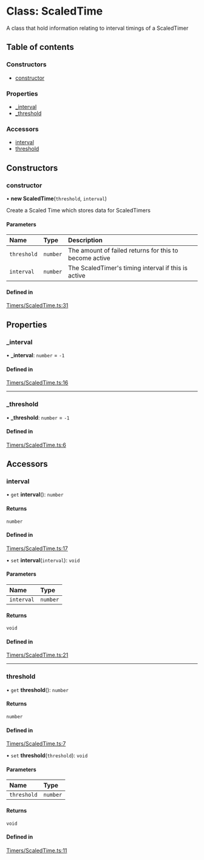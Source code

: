 # Class: ScaledTime

A class that hold information relating to interval timings of a ScaledTimer

## Table of contents

### Constructors

- [constructor](../wiki/ScaledTime#constructor)

### Properties

- [\_interval](../wiki/ScaledTime#_interval)
- [\_threshold](../wiki/ScaledTime#_threshold)

### Accessors

- [interval](../wiki/ScaledTime#interval)
- [threshold](../wiki/ScaledTime#threshold)

## Constructors

### constructor

• **new ScaledTime**(`threshold`, `interval`)

Create a Scaled Time which stores data for ScaledTimers

#### Parameters

| Name | Type | Description |
| :------ | :------ | :------ |
| `threshold` | `number` | The amount of failed returns for this to become active |
| `interval` | `number` | The ScaledTimer's timing interval if this is active |

#### Defined in

[Timers/ScaledTime.ts:31](https://github.com/JFenlonWork/MooD-Custom-CodeBase-Babel-Ts/blob/7ca3a3b/Code/src/Timers/ScaledTime.ts#L31)

## Properties

### \_interval

• **\_interval**: `number` = `-1`

#### Defined in

[Timers/ScaledTime.ts:16](https://github.com/JFenlonWork/MooD-Custom-CodeBase-Babel-Ts/blob/7ca3a3b/Code/src/Timers/ScaledTime.ts#L16)

___

### \_threshold

• **\_threshold**: `number` = `-1`

#### Defined in

[Timers/ScaledTime.ts:6](https://github.com/JFenlonWork/MooD-Custom-CodeBase-Babel-Ts/blob/7ca3a3b/Code/src/Timers/ScaledTime.ts#L6)

## Accessors

### interval

• `get` **interval**(): `number`

#### Returns

`number`

#### Defined in

[Timers/ScaledTime.ts:17](https://github.com/JFenlonWork/MooD-Custom-CodeBase-Babel-Ts/blob/7ca3a3b/Code/src/Timers/ScaledTime.ts#L17)

• `set` **interval**(`interval`): `void`

#### Parameters

| Name | Type |
| :------ | :------ |
| `interval` | `number` |

#### Returns

`void`

#### Defined in

[Timers/ScaledTime.ts:21](https://github.com/JFenlonWork/MooD-Custom-CodeBase-Babel-Ts/blob/7ca3a3b/Code/src/Timers/ScaledTime.ts#L21)

___

### threshold

• `get` **threshold**(): `number`

#### Returns

`number`

#### Defined in

[Timers/ScaledTime.ts:7](https://github.com/JFenlonWork/MooD-Custom-CodeBase-Babel-Ts/blob/7ca3a3b/Code/src/Timers/ScaledTime.ts#L7)

• `set` **threshold**(`threshold`): `void`

#### Parameters

| Name | Type |
| :------ | :------ |
| `threshold` | `number` |

#### Returns

`void`

#### Defined in

[Timers/ScaledTime.ts:11](https://github.com/JFenlonWork/MooD-Custom-CodeBase-Babel-Ts/blob/7ca3a3b/Code/src/Timers/ScaledTime.ts#L11)

